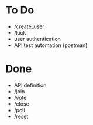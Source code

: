 # To Do

* /create_user
* /kick
* user authentication
* API test automation (postman)

# Done
* API definition
* /join
* /vote
* /close
* /poll
* /reset
 